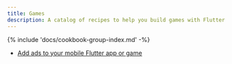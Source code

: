 ```yaml
---
title: Games
description: A catalog of recipes to help you build games with Flutter.
---
```


{% include 'docs/cookbook-group-index.md' -%}
- [Add ads to your mobile Flutter app or game](/cookbook/plugins/google-mobile-ads)
